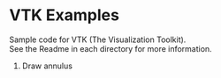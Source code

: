 # VTK Examples
Sample code for VTK (The Visualization Toolkit).  
See the Readme in each directory for more information.

1. Draw annulus
